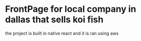 # FrontPage for local company in dallas that sells koi fish

the project is built in native react and it is ran using aws
